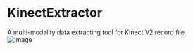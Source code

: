 # KinectExtractor
A multi-modality data extracting tool for Kinect V2 record file.  
![image](https://user-images.githubusercontent.com/34243204/109804311-115c5a80-7c5d-11eb-87a4-5ebd00a0c652.png)
